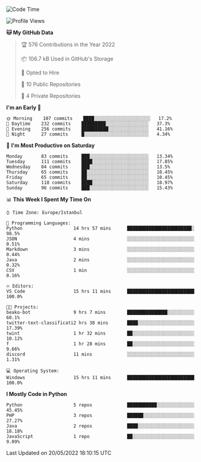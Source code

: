 <!--START_SECTION:waka-->
![Code Time](http://img.shields.io/badge/Code%20Time-217%20hrs%2047%20mins-blue)

![Profile Views](http://img.shields.io/badge/Profile%20Views-4-blue)

**🐱 My GitHub Data** 

> 🏆 576 Contributions in the Year 2022
 > 
> 📦 106.7 kB Used in GitHub's Storage 
 > 
> 💼 Opted to Hire
 > 
> 📜 10 Public Repositories 
 > 
> 🔑 4 Private Repositories  
 > 
**I'm an Early 🐤** 

```text
🌞 Morning    107 commits    ████░░░░░░░░░░░░░░░░░░░░░   17.2% 
🌆 Daytime    232 commits    █████████░░░░░░░░░░░░░░░░   37.3% 
🌃 Evening    256 commits    ██████████░░░░░░░░░░░░░░░   41.16% 
🌙 Night      27 commits     █░░░░░░░░░░░░░░░░░░░░░░░░   4.34%

```
📅 **I'm Most Productive on Saturday** 

```text
Monday       83 commits     ███░░░░░░░░░░░░░░░░░░░░░░   13.34% 
Tuesday      111 commits    ████░░░░░░░░░░░░░░░░░░░░░   17.85% 
Wednesday    84 commits     ███░░░░░░░░░░░░░░░░░░░░░░   13.5% 
Thursday     65 commits     ██░░░░░░░░░░░░░░░░░░░░░░░   10.45% 
Friday       65 commits     ██░░░░░░░░░░░░░░░░░░░░░░░   10.45% 
Saturday     118 commits    ████░░░░░░░░░░░░░░░░░░░░░   18.97% 
Sunday       96 commits     ███░░░░░░░░░░░░░░░░░░░░░░   15.43%

```


📊 **This Week I Spent My Time On** 

```text
⌚︎ Time Zone: Europe/Istanbul

💬 Programming Languages: 
Python                   14 hrs 57 mins      ████████████████████████░   98.5% 
JSON                     4 mins              ░░░░░░░░░░░░░░░░░░░░░░░░░   0.51% 
Markdown                 3 mins              ░░░░░░░░░░░░░░░░░░░░░░░░░   0.44% 
Java                     2 mins              ░░░░░░░░░░░░░░░░░░░░░░░░░   0.32% 
CSV                      1 min               ░░░░░░░░░░░░░░░░░░░░░░░░░   0.16%

🔥 Editors: 
VS Code                  15 hrs 11 mins      █████████████████████████   100.0%

🐱‍💻 Projects: 
beako-bot                9 hrs 7 mins        ███████████████░░░░░░░░░░   60.1% 
twitter-text-classificati2 hrs 38 mins       ████░░░░░░░░░░░░░░░░░░░░░   17.39% 
twint                    1 hr 32 mins        ██░░░░░░░░░░░░░░░░░░░░░░░   10.12% 
f                        1 hr 28 mins        ██░░░░░░░░░░░░░░░░░░░░░░░   9.66% 
discord                  11 mins             ░░░░░░░░░░░░░░░░░░░░░░░░░   1.31%

💻 Operating System: 
Windows                  15 hrs 11 mins      █████████████████████████   100.0%

```

**I Mostly Code in Python** 

```text
Python                   5 repos             ███████████░░░░░░░░░░░░░░   45.45% 
PHP                      3 repos             ██████░░░░░░░░░░░░░░░░░░░   27.27% 
Java                     2 repos             ████░░░░░░░░░░░░░░░░░░░░░   18.18% 
JavaScript               1 repo              ██░░░░░░░░░░░░░░░░░░░░░░░   9.09%

```



 Last Updated on 20/05/2022 18:10:15 UTC
<!--END_SECTION:waka-->

<!--
**3nws/3nws** is a ✨ _special_ ✨ repository because its `README.md` (this file) appears on your GitHub profile.

Here are some ideas to get you started:

- 🔭 I’m currently working on ...
- 🌱 I’m currently learning ...
- 👯 I’m looking to collaborate on ...
- 🤔 I’m looking for help with ...
- 💬 Ask me about ...
- 📫 How to reach me: ...
- 😄 Pronouns: ...
- ⚡ Fun fact: ...
-->
